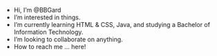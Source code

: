 - Hi, I’m @BBGard
- I’m interested in things.
- I’m currently learning HTML & CSS, Java, and studying a Bachelor of Information Technology.
- I’m looking to collaborate on anything.
- How to reach me ... here!

<!---
BBGard/BBGard is a ✨ special ✨ repository because its `README.md` (this file) appears on your GitHub profile.
You can click the Preview link to take a look at your changes.
--->

